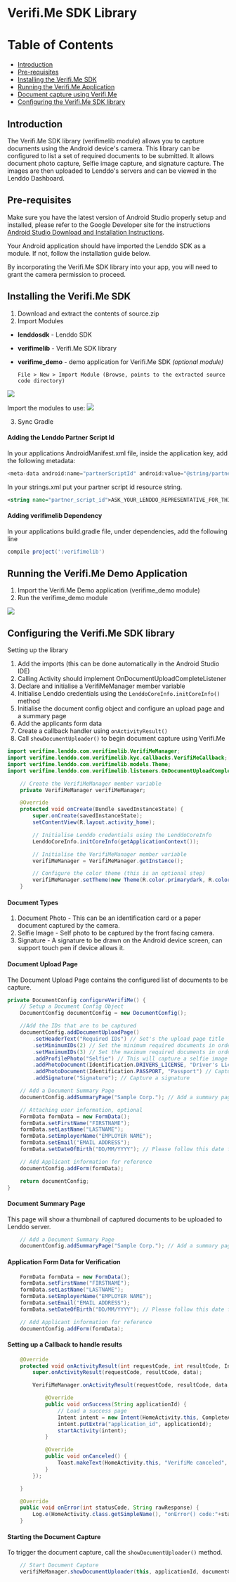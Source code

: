 # Verifi.Me SDK Library

Table of Contents
=================
  * [Introduction](#introduction)
  * [Pre-requisites](#pre-requisites)
  * [Installing the Verifi.Me SDK](#installing-the-verifime-sdk)
  * [Running the Verifi.Me Application](#running-the-demo-applications)
  * [Document capture using Verifi.Me](#document-capture-using-verifi_me)
  * [Configuring the Verifi.Me SDK library](#configuring-the-verifime-sdk-library)

## Introduction
The Verifi.Me SDK library (verifimelib module) allows you to capture documents using the Android device's camera. This library can be configured to list a set of required documents to be submitted. It allows document photo capture, Selfie image capture, and signature capture. The images are then uploaded to Lenddo's servers and can be viewed in the Lenddo Dashboard.

## Pre-requisites
Make sure you have the latest version of Android Studio properly setup and installed, please refer to the Google Developer site for the instructions [Android Studio Download and Installation Instructions](https://developer.android.com/studio/index.html).

Your Android application should have imported the Lenddo SDK as a module. If not, follow the installation guide below.

By incorporating the Verifi.Me SDK library into your app, you will need to grant the camera permission to proceed.

## Installing the Verifi.Me SDK

1. Download and extract the contents of source.zip
2. Import Modules

 + **lenddosdk** - Lenddo SDK
 + **verifimelib** - Verifi.Me SDK library
 + **verifime_demo** - demo application for Verifi.Me SDK _(optional module)_

       File > New > Import Module (Browse, points to the extracted source code directory)
![](https://github.com/Lenddo/android-lenddo/blob/master/wiki/file_new_import-module.png)
       
 Import the modules to use:
![](https://github.com/Lenddo/android-lenddo/blob/master/wiki/import_selected_modules.png)

3. Sync Gradle



#### Adding the Lenddo Partner Script Id

In your applications AndroidManifest.xml file, inside the application key, add the following metadata:

```gradle
<meta-data android:name="partnerScriptId" android:value="@string/partner_script_id" />
```

In your strings.xml put your partner script id resource string.

```xml
<string name="partner_script_id">ASK_YOUR_LENDDO_REPRESENTATIVE_FOR_THIS_VALUE</string>
```

#### Adding verifimelib Dependency

In your applications build.gradle file, under dependencies, add the following line

```gradle
compile project(':verifimelib')
```

## Running the Verifi.Me Demo Application

1. Import the Verifi.Me Demo application (verifime_demo module)
2. Run the verifime_demo module

![](https://github.com/Lenddo/android-lenddo/blob/master/wiki/run_demo_app.png)

## Configuring the Verifi.Me SDK library

Setting up the library
1. Add the imports (this can be done automatically in the Android Studio IDE)
2. Calling Activity should implement OnDocumentUploadCompleteListener
3. Declare and initialise a VerifiMeManager member variable
4. Initialise Lenddo credentials using the `LenddoCoreInfo.initCoreInfo()` method
5. Initialise the document config object and configure an upload page and a summary page
6. Add the applicants form data
7. Create a callback handler using `onActivityResult()`
8. Call `showDocumentUploader()` to begin document capture using Verifi.Me


```java
import verifime.lenddo.com.verifimelib.VerifiMeManager;
import verifime.lenddo.com.verifimelib.kyc.callbacks.VerifiMeCallback;
import verifime.lenddo.com.verifimelib.models.Theme;
import verifime.lenddo.com.verifimelib.listeners.OnDocumentUploadCompleteListener;

    // Create the VerifiMeManager member variable
    private VerifiMeManager verifiMeManager;

    @Override
    protected void onCreate(Bundle savedInstanceState) {
        super.onCreate(savedInstanceState);
        setContentView(R.layout.activity_home);

        // Initialise Lenddo credentials using the LenddoCoreInfo
        LenddoCoreInfo.initCoreInfo(getApplicationContext());

        // Initialise the VerifiMeManager member variable
        verifiMeManager = VerifiMeManager.getInstance();

        // Configure the color theme (this is an optional step)
        verifiMeManager.setTheme(new Theme(R.color.primarydark, R.color.primary, R.color.accent));
    }
```

#### Document Types
1. Document Photo - This can be an identification card or a paper document captured by the camera.
2. Selfie Image - Self photo to be captured by the front facing camera.
3. Signature - A signature to be drawn on the Android device screen, can support touch pen if device allows it.

#### Document Upload Page
The Document Upload Page contains the configured list of documents to be capture.
```java
private DocumentConfig configureVerifiMe() {
    // Setup a Document Config Object
    DocumentConfig documentConfig = new DocumentConfig();

    //Add the IDs that are to be captured
    documentConfig.addDocumentUploadPage()
        .setHeaderText("Required IDs") // Set's the upload page title
        .setMinimumIDs(2) // Set the minimum required documents in order to proceed (optional)
        .setMaximumIDs(3) // Set the maximum required documents in order to proceed (optional)
        .addProfilePhoto("Selfie") // This will capture a selfie image using the front camera
        .addPhotoDocument(Identification.DRIVERS_LICENSE, "Driver's License") // Capture an identification card
        .addPhotoDocument(Identification.PASSPORT, "Passport") // Capture a paper document
        .addSignature("Signature"); // Capture a signature

    // Add a Document Summary Page
    documentConfig.addSummaryPage("Sample Corp."); // Add a summary page with the given title

    // Attaching user information, optional
    FormData formData = new FormData();
    formData.setFirstName("FIRSTNAME");
    formData.setLastName("LASTNAME");
    formData.setEmployerName("EMPLOYER NAME");
    formData.setEmail("EMAIL ADDRESS");
    formData.setDateOfBirth("DD/MM/YYYY"); // Please follow this date format

    // Add Applicant information for reference
    documentConfig.addForm(formData);

    return documentConfig;
}
```

#### Document Summary Page
This page will show a thumbnail of captured documents to be uploaded to Lenddo server.
```java
    // Add a Document Summary Page
    documentConfig.addSummaryPage("Sample Corp."); // Add a summary page with the given title
```

#### Application Form Data for Verification
```java
    FormData formData = new FormData();
    formData.setFirstName("FIRSTNAME");
    formData.setLastName("LASTNAME");
    formData.setEmployerName("EMPLOYER NAME");
    formData.setEmail("EMAIL ADDRESS");
    formData.setDateOfBirth("DD/MM/YYYY"); // Please follow this date format

    // Add Applicant information for reference
    documentConfig.addForm(formData);
```

#### Setting up a Callback to handle results
```java
    @Override
    protected void onActivityResult(int requestCode, int resultCode, Intent data) {
        super.onActivityResult(requestCode, resultCode, data);

        VerifiMeManager.onActivityResult(requestCode, resultCode, data, new VerifiMeCallback() {

            @Override
            public void onSuccess(String applicationId) {
                // Load a success page
                Intent intent = new Intent(HomeActivity.this, CompleteActivity.class);
                intent.putExtra("application_id", applicationId);
                startActivity(intent);
            }

            @Override
            public void onCanceled() {
                Toast.makeText(HomeActivity.this, "VerifiMe canceled", Toast.LENGTH_LONG).show();
            }
        });

    }

    @Override
    public void onError(int statusCode, String rawResponse) {
        Log.e(HomeActivity.class.getSimpleName(), "onError() code:"+statusCode+" response:"+rawResponse);
    }
```

#### Starting the Document Capture

To trigger the document capture, call the `showDocumentUploader()` method. 

```java
    // Start Document Capture
    verifiMeManager.showDocumentUploader(this, applicationId, documentConfig, this);
```

